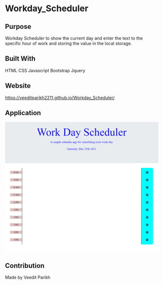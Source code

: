 # Workday_Scheduler

## Purpose

Workday Scheduler to show the current day and enter the text to the specific hour of work and storing the value in the local storage.

## Built With

HTML
CSS
Javascript
Bootstrap
Jquery

## Website

https://veeditparikh2211.github.io/Workday_Scheduler/

## Application

![](images/application_page.PNG)

## Contribution

Made by Veedit Parikh
